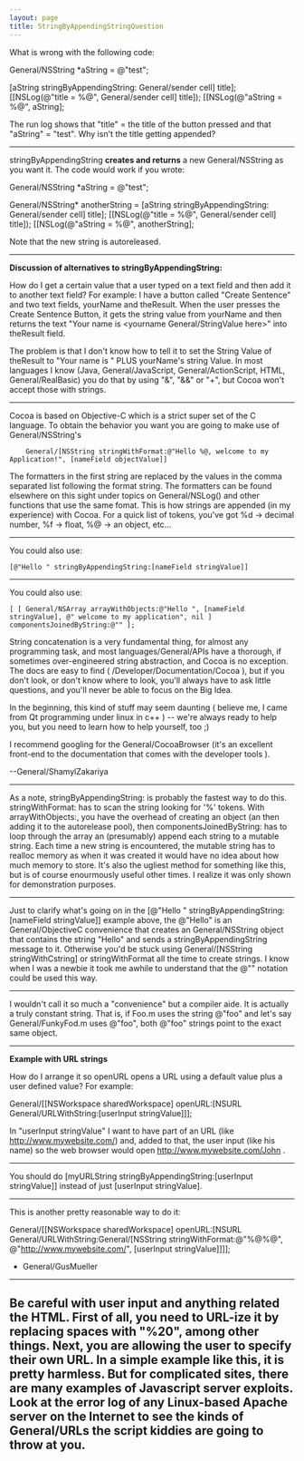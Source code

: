 ```yaml
---
layout: page
title: StringByAppendingStringQuestion
---
```


What is wrong with the following code:
    
General/NSString *aString = @"test";

[aString stringByAppendingString: General/sender cell] title];
[[NSLog(@"title = %@", General/sender cell] title]);
[[NSLog(@"aString = %@", aString];



The run log shows that "title" = the title of the button pressed and that "aString" = "test".
Why isn't the title getting appended?

----

stringByAppendingString **creates and returns** a new General/NSString as you want it. The code would work if you wrote:

    
General/NSString *aString = @"test";

General/NSString* anotherString = [aString stringByAppendingString: General/sender cell] title];
[[NSLog(@"title = %@", General/sender cell] title]);
[[NSLog(@"aString = %@", anotherString];



Note that the new string is autoreleased.

----

**Discussion of alternatives to     stringByAppendingString:**

How do I get a certain value that a user typed on a text field and then add it to another text field?
For example: I have a button called "Create Sentence" and two text fields, yourName and theResult. When the user presses the Create Sentence Button, it gets the string value from yourName and then returns the text "Your name is <yourname General/StringValue here>" into theResult field.

The problem is that I don't know how to tell it to set the String Value of theResult to "Your name is " PLUS yourName's string Value.
In most languages I know (Java, General/JavaScript, General/ActionScript, HTML, General/RealBasic) you do that by using "&", "&&" or "+", but Cocoa won't accept those with strings.

---- 

Cocoa is based on Objective-C which is a strict super set of the C language.  To obtain the behavior you want you are going to make use of General/NSString's 

        General/[NSString stringWithFormat:@"Hello %@, welcome to my Application!", [nameField objectValue]]

The formatters in the first string are replaced by the values in the comma separated list following the format string.  The formatters can be found elsewhere on this sight under topics on General/NSLog() and other functions that use the same fomat.  This is how strings are appended (in my experience) with Cocoa.  For a quick list of tokens, you've got %d -> decimal number, %f -> float, %@ -> an object, etc...

----

You could also use:

    [@"Hello " stringByAppendingString:[nameField stringValue]]

----

You could also use:

    [ [ General/NSArray arrayWithObjects:@"Hello ", [nameField stringValue], @" welcome to my application", nil ] componentsJoinedByString:@"" ];

String concatenation is a very fundamental thing, for almost any programming task, and most languages/General/APIs have a thorough, if sometimes over-engineered string abstraction, and Cocoa is no exception. The docs are easy to find ( /Developer/Documentation/Cocoa ), but if you don't look, or don't know where to look, you'll always have to ask little questions, and you'll never be able to focus on the Big Idea. 

In the beginning, this kind of stuff may seem daunting ( believe me, I came from Qt programming under linux in c++ ) -- we're always ready to help you, but you need to learn how to help yourself, too ;)

I recommend googling for the General/CocoaBrowser (it's an excellent front-end to the documentation that comes with the developer tools ).

--General/ShamylZakariya

----

As a note, stringByAppendingString: is probably the fastest way to do this. stringWithFormat: has to scan the string looking for '%' tokens. With arrayWithObjects:, you have the overhead of creating an object (an then adding it to the autorelease pool), then componentsJoinedByString: has to loop through the array an (presumably) append each string to a mutable string. Each time a new string is encountered, the mutable string has to realloc memory as when it was created it would have no idea about how much memory to store. It's also the ugliest method for something like this, but is of course enourmously useful other times. I realize it was only shown for demonstration purposes.

----

Just to clarify what's going on in the     [@"Hello " stringByAppendingString:[nameField stringValue]] example above, the @"Hello" is an General/ObjectiveC convenience that creates an General/NSString object that contains the string "Hello" and sends a stringByAppendingString message to it. Otherwise you'd be stuck using General/[NSString stringWithCstring] or stringWithFormat all the time to create strings. I know when I was a newbie it took me awhile to understand that the @"" notation could be used this way.

----

I wouldn't call it so much a "convenience" but a compiler aide. It is actually a truly constant string. That is, if Foo.m uses the string @"foo" and let's say General/FunkyFod.m uses @"foo", both @"foo" strings point to the exact same object.

----

**Example with URL strings**

How do I arrange it so openURL opens a URL using a default value plus a user defined value?
For example: 

General/[[NSWorkspace sharedWorkspace] openURL:[NSURL General/URLWithString:[userInput stringValue]]];

In "userInput stringValue" I want to have part of an URL (like http://www.mywebsite.com/) and, added to that, the user input (like his name) so the web browser would open http://www.mywebsite.com/John .

----

You should do [myURLString stringByAppendingString:[userInput stringValue]] instead of just [userInput stringValue].

----

This is another pretty reasonable way to do it:

General/[[NSWorkspace sharedWorkspace] openURL:[NSURL General/URLWithString:General/[NSString stringWithFormat:@"%@%@", @"http://www.mywebsite.com/", [userInput stringValue]]]];

- General/GusMueller

----
Be careful with user input and anything related the HTML. First of all, you need to URL-ize it by replacing spaces with "%20", among other things. Next, you are allowing the user to specify their own URL. In a simple example like this, it is pretty harmless. But for complicated sites, there are many examples of Javascript server exploits. Look at the error log of any Linux-based Apache server on the Internet to see the kinds of General/URLs the script kiddies are going to throw at you.
----
